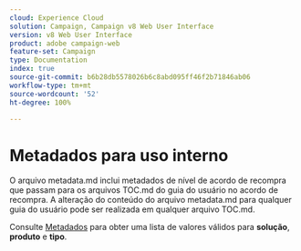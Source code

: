 ```yaml
---
cloud: Experience Cloud
solution: Campaign, Campaign v8 Web User Interface
version: v8 Web User Interface
product: adobe campaign-web
feature-set: Campaign
type: Documentation
index: true
source-git-commit: b6b28db5578026b6c8abd095ff46f2b71846ab06
workflow-type: tm+mt
source-wordcount: '52'
ht-degree: 100%

---
```



# Metadados para uso interno

O arquivo metadata.md inclui metadados de nível de acordo de recompra que passam para os arquivos TOC.md do guia do usuário no acordo de recompra. A alteração do conteúdo do arquivo metadata.md para qualquer guia do usuário pode ser realizada em qualquer arquivo TOC.md.

Consulte [Metadados](https://experienceleague.adobe.com/docs/authoring-guide-exl/using/editing/user-guide-setup/metadata.html?lang=pt-BR) para obter uma lista de valores válidos para **solução**, **produto** e **tipo**.
